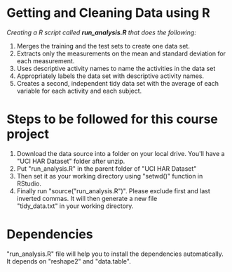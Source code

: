 # Getting and Cleaning Data using R

<i>Creating a R script called <b>run_analysis.R</b> that does the following:</i>
1. Merges the training and the test sets to create one data set.
2. Extracts only the measurements on the mean and standard deviation for each measurement.
3. Uses descriptive activity names to name the activities in the data set
4. Appropriately labels the data set with descriptive activity names.
5. Creates a second, independent tidy data set with the average of each variable for each activity and each subject.

# Steps to be followed for this course project

1. Download the data source into a folder on your local drive. You'll have a "UCI HAR Dataset" folder after unzip.
2. Put "run_analysis.R" in the parent folder of "UCI HAR Dataset"
3. Then set it as your working directory using "setwd()" function in RStudio.
4. Finally run "source("run_analysis.R")". Please exclude first and last inverted commas. It will then generate a new file  
   "tidy_data.txt" in your working directory. 

# Dependencies

"run_analysis.R" file will help you to install the dependencies automatically. It depends on "reshape2" and "data.table". 

